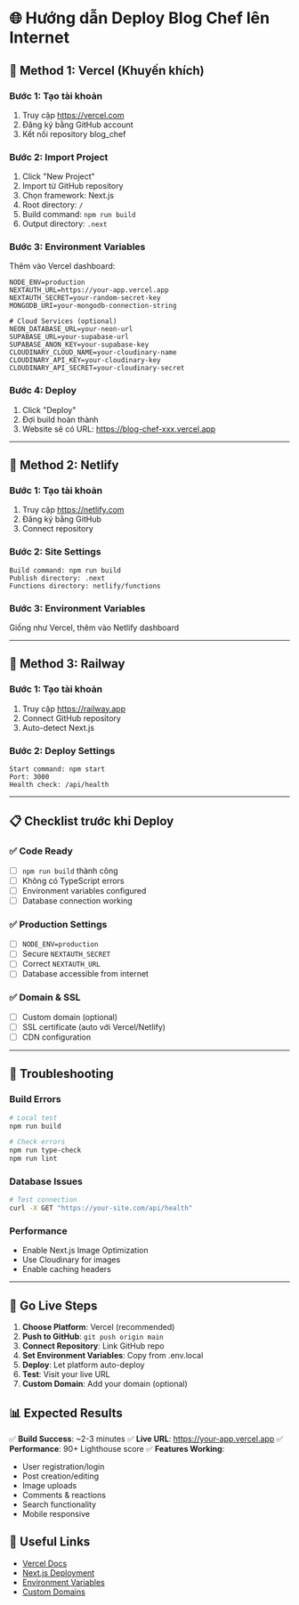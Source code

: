 # 🌐 Hướng dẫn Deploy Blog Chef lên Internet

## 🎯 Method 1: Vercel (Khuyến khích)

### Bước 1: Tạo tài khoản
1. Truy cập https://vercel.com
2. Đăng ký bằng GitHub account
3. Kết nối repository blog_chef

### Bước 2: Import Project
1. Click "New Project"
2. Import từ GitHub repository
3. Chọn framework: Next.js
4. Root directory: `/`
5. Build command: `npm run build`
6. Output directory: `.next`

### Bước 3: Environment Variables
Thêm vào Vercel dashboard:
```
NODE_ENV=production
NEXTAUTH_URL=https://your-app.vercel.app
NEXTAUTH_SECRET=your-random-secret-key
MONGODB_URI=your-mongodb-connection-string

# Cloud Services (optional)
NEON_DATABASE_URL=your-neon-url
SUPABASE_URL=your-supabase-url
SUPABASE_ANON_KEY=your-supabase-key
CLOUDINARY_CLOUD_NAME=your-cloudinary-name
CLOUDINARY_API_KEY=your-cloudinary-key
CLOUDINARY_API_SECRET=your-cloudinary-secret
```

### Bước 4: Deploy
1. Click "Deploy"
2. Đợi build hoàn thành
3. Website sẽ có URL: https://blog-chef-xxx.vercel.app

---

## 🎨 Method 2: Netlify

### Bước 1: Tạo tài khoản
1. Truy cập https://netlify.com
2. Đăng ký bằng GitHub
3. Connect repository

### Bước 2: Site Settings
```
Build command: npm run build
Publish directory: .next
Functions directory: netlify/functions
```

### Bước 3: Environment Variables
Giống như Vercel, thêm vào Netlify dashboard

---

## 🚂 Method 3: Railway

### Bước 1: Tạo tài khoản
1. Truy cập https://railway.app
2. Connect GitHub repository
3. Auto-detect Next.js

### Bước 2: Deploy Settings
```
Start command: npm start
Port: 3000
Health check: /api/health
```

---

## 📋 Checklist trước khi Deploy

### ✅ Code Ready
- [ ] `npm run build` thành công
- [ ] Không có TypeScript errors
- [ ] Environment variables configured
- [ ] Database connection working

### ✅ Production Settings
- [ ] `NODE_ENV=production`
- [ ] Secure `NEXTAUTH_SECRET`
- [ ] Correct `NEXTAUTH_URL`
- [ ] Database accessible from internet

### ✅ Domain & SSL
- [ ] Custom domain (optional)
- [ ] SSL certificate (auto với Vercel/Netlify)
- [ ] CDN configuration

---

## 🔧 Troubleshooting

### Build Errors
```bash
# Local test
npm run build

# Check errors
npm run type-check
npm run lint
```

### Database Issues
```bash
# Test connection
curl -X GET "https://your-site.com/api/health"
```

### Performance
- Enable Next.js Image Optimization
- Use Cloudinary for images
- Enable caching headers

---

## 🎉 Go Live Steps

1. **Choose Platform**: Vercel (recommended)
2. **Push to GitHub**: `git push origin main`
3. **Connect Repository**: Link GitHub repo
4. **Set Environment Variables**: Copy from .env.local
5. **Deploy**: Let platform auto-deploy
6. **Test**: Visit your live URL
7. **Custom Domain**: Add your domain (optional)

## 📊 Expected Results

✅ **Build Success**: ~2-3 minutes
✅ **Live URL**: https://your-app.vercel.app
✅ **Performance**: 90+ Lighthouse score
✅ **Features Working**: 
- User registration/login
- Post creation/editing
- Image uploads
- Comments & reactions
- Search functionality
- Mobile responsive

## 🔗 Useful Links

- [Vercel Docs](https://vercel.com/docs)
- [Next.js Deployment](https://nextjs.org/docs/deployment)
- [Environment Variables](https://nextjs.org/docs/basic-features/environment-variables)
- [Custom Domains](https://vercel.com/docs/concepts/projects/custom-domains)
